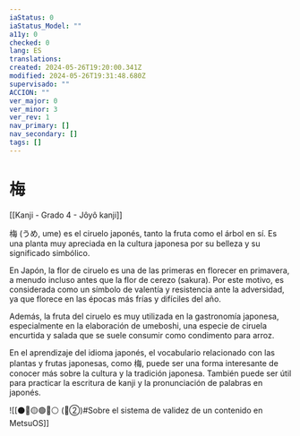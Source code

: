 ```yaml
---
iaStatus: 0
iaStatus_Model: ""
a11y: 0
checked: 0
lang: ES
translations: 
created: 2024-05-26T19:20:00.341Z
modified: 2024-05-26T19:31:48.680Z
supervisado: ""
ACCION: ""
ver_major: 0
ver_minor: 3
ver_rev: 1
nav_primary: []
nav_secondary: []
tags: []
---
```

# 梅

[[Kanji - Grado 4 - Jôyô kanji]]

梅 (うめ, ume) es el ciruelo japonés, tanto la fruta como el árbol en sí. Es una planta muy apreciada en la cultura japonesa por su belleza y su significado simbólico.

En Japón, la flor de ciruelo es una de las primeras en florecer en primavera, a menudo incluso antes que la flor de cerezo (sakura). Por este motivo, es considerada como un símbolo de valentía y resistencia ante la adversidad, ya que florece en las épocas más frías y difíciles del año.

Además, la fruta del ciruelo es muy utilizada en la gastronomía japonesa, especialmente en la elaboración de umeboshi, una especie de ciruela encurtida y salada que se suele consumir como condimento para arroz.

En el aprendizaje del idioma japonés, el vocabulario relacionado con las plantas y frutas japonesas, como 梅, puede ser una forma interesante de conocer más sobre la cultura y la tradición japonesa. También puede ser útil para practicar la escritura de kanji y la pronunciación de palabras en japonés.


![[⚫🔴🟡🟢🔵⚪ (🔴②)#Sobre el sistema de validez de un contenido en MetsuOS]]